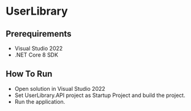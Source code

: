 # UserLibrary

## Prerequirements

* Visual Studio 2022
* .NET Core 8 SDK

## How To Run

* Open solution in Visual Studio 2022
* Set UserLibrary.API project as Startup Project and build the project.
* Run the application.